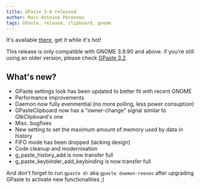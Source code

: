 ```yaml
---
title: GPaste 3.6 released
author: Marc-Antoine Perennou
tags: GPaste, release, clipboard, gnome
---
```


It's available [there](http://www.imagination-land.org/files/gpaste/gpaste-3.6.tar.xz), get it while it's hot!

This release is only compatible with GNOME 3.9.90 and above. if you're still using an older version, please check
[GPaste 3.2](http://www.imagination-land.org/posts/2013-10-16-gpaste-3.2-released.html).

## What's new?

- GPaste settings look has been updated to better fit with recent GNOME
- Performance improvements
- Daemon now fully evenmential (no more polling, less power consuption)
- GPasteClipboard now has a "owner-change" signal similar to GtkClipboard's one
- Misc. bugfixes
- New setting to set the maximum amount of memory used by data in history
- FIFO mode has been dropped (lacking design)
- Code cleanup and modernisation
- g\_paste\_history\_add is now transfer full
- g\_paste\_keybinder\_add\_keybinding is now transfer full

And don't forget to run `gpaste dr` aka `gpaste daemon-reexec` after upgrading GPaste to activate new functionalities ;)

